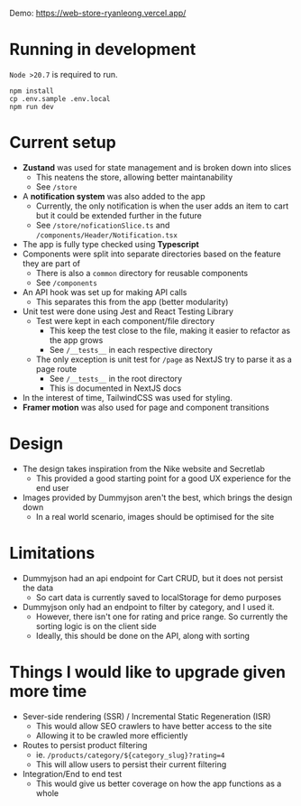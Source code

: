 Demo: https://web-store-ryanleong.vercel.app/

# Running in development
`Node >20.7` is required to run.

```
npm install
cp .env.sample .env.local
npm run dev
```

# Current setup
- **Zustand** was used for state management and is broken down into slices
  - This neatens the store, allowing better maintanability
  - See `/store`
- A **notification system** was also added to the app
  - Currently, the only notification is when the user adds an item to cart but it could be extended further in the future
  - See `/store/noficationSlice.ts` and `/components/Header/Notification.tsx`
- The app is fully type checked using **Typescript**
- Components were split into separate directories based on the feature they are part of
  - There is also a `common` directory for reusable components
  - See `/components`
- An API hook was set up for making API calls
  - This separates this from the app (better modularity)
- Unit test were done using Jest and React Testing Library
  - Test were kept in each component/file directory
    - This keep the test close to the file, making it easier to refactor as the app grows
    - See `/__tests__` in each respective directory
  - The only exception is unit test for `/page` as NextJS try to parse it as a page route
    - See `/__tests__` in the root directory
    - This is documented in NextJS docs
- In the interest of time, TailwindCSS was used for styling.
- **Framer motion** was also used for page and component transitions

# Design
- The design takes inspiration from the Nike website and Secretlab
  - This provided a good starting point for a good UX experience for the end user
- Images provided by Dummyjson aren't the best, which brings the design down
  - In a real world scenario, images should be optimised for the site

# Limitations
- Dummyjson had an api endpoint for Cart CRUD, but it does not persist the data
  - So cart data is currently saved to localStorage for demo purposes
- Dummyjson only had an endpoint to filter by category, and I used it.
  - However, there isn't one for rating and price range. So currently the sorting logic is on the client side
  - Ideally, this should be done on the API, along with sorting

# Things I would like to upgrade given more time
- Sever-side rendering (SSR) / Incremental Static Regeneration (ISR)
  - This would allow SEO crawlers to have better access to the site
  - Allowing it to be crawled more efficiently
- Routes to persist product filtering
  - ie. `/products/category/${category_slug}?rating=4`
  - This will allow users to persist their current filtering
- Integration/End to end test
  - This would give us better coverage on how the app functions as a whole


